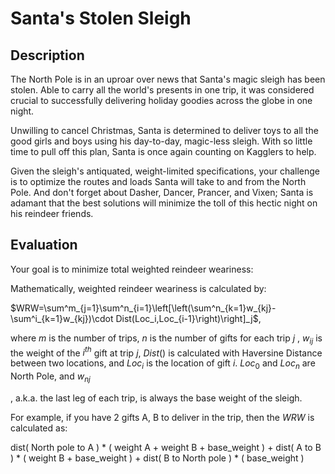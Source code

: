 # Santa's Stolen Sleigh

## Description

The North Pole is in an uproar over news that Santa's magic sleigh has been stolen. Able to carry all the world's presents in one trip, it was considered crucial to successfully delivering holiday goodies across the globe in one night.

Unwilling to cancel Christmas, Santa is determined to deliver toys to all the good girls and boys using his day-to-day, magic-less sleigh. With so little time to pull off this plan, Santa is once again counting on Kagglers to help.

Given the sleigh's antiquated, weight-limited specifications, your challenge is to optimize the routes and loads Santa will take to and from the North Pole. And don't forget about Dasher, Dancer, Prancer, and Vixen; Santa is adamant that the best solutions will minimize the toll of this hectic night on his reindeer friends.

## Evaluation

Your goal is to minimize total weighted reindeer weariness:

Mathematically, weighted reindeer weariness is calculated by:

$WRW=\sum^m_{j=1}\sum^n_{i=1}\left[\left(\sum^n_{k=1}w_{kj}-\sum^i_{k=1}w_{kj})\cdot Dist(Loc_i,Loc_{i-1}\right)\right]_j$,

where $m$ is the number of trips, $n$ is the number of gifts for each trip $j$
, $w_{ij}$ is the weight of the $i^{th}$ gift at trip $j$, $Dist()$ is calculated with Haversine Distance between two locations, and $Loc_i$ is the location of gift $i$. $Loc_0$ and $Loc_n$ are North Pole, and $w_{nj}$

, a.k.a. the last leg of each trip, is always the base weight of the sleigh.

For example, if you have 2 gifts A, B to deliver in the trip, then the $WRW$ is calculated as:

dist( North pole to A ) * ( weight A + weight B + base_weight ) +
    dist( A to B ) * ( weight B + base_weight ) + dist( B to North pole ) * ( base_weight )